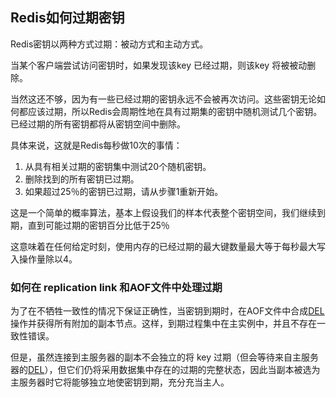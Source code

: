 ##  Redis如何过期密钥

Redis密钥以两种方式过期：被动方式和主动方式。

当某个客户端尝试访问密钥时，如果发现该key 已经过期，则该key 将被被动删除。

当然这还不够，因为有一些已经过期的密钥永远不会被再次访问。这些密钥无论如何都应该过期，所以Redis会周期性地在具有过期集的密钥中随机测试几个密钥。已经过期的所有密钥都将从密钥空间中删除。

具体来说，这就是Redis每秒做10次的事情：

1. 从具有相关过期的密钥集中测试20个随机密钥。
2. 删除找到的所有密钥已过期。
3. 如果超过25％的密钥已过期，请从步骤1重新开始。

这是一个简单的概率算法，基本上假设我们的样本代表整个密钥空间，我们继续到期，直到可能过期的密钥百分比低于25％

这意味着在任何给定时刻，使用内存的已经过期的最大键数量最大等于每秒最大写入操作量除以4。

### 如何在 replication link 和AOF文件中处理过期

为了在不牺牲一致性的情况下保证正确性，当密钥到期时，在AOF文件中合成[DEL](https://redis.io/commands/del)操作并获得所有附加的副本节点。这样，到期过程集中在主实例中，并且不存在一致性错误。

但是，虽然连接到主服务器的副本不会独立的将 key 过期（但会等待来自主服务器的[DEL](https://redis.io/commands/del)），但它们仍将采用数据集中存在的过期的完整状态，因此当副本被选为主服务器时它将能够独立地使密钥到期，充分充当主人。
